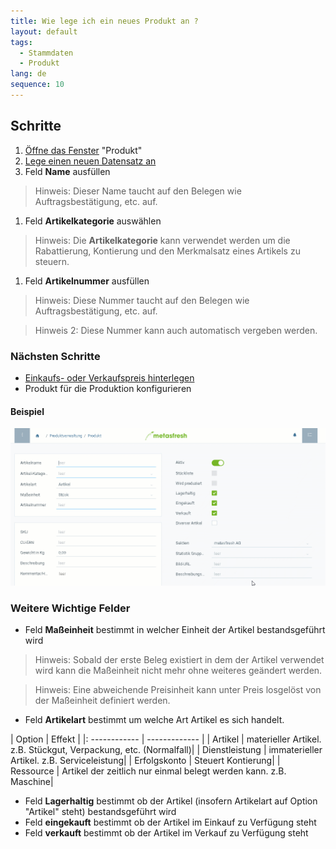 ```yaml
---
title: Wie lege ich ein neues Produkt an ?
layout: default
tags:
  - Stammdaten
  - Produkt
lang: de
sequence: 10
---
```


## Schritte

1. [Öffne das Fenster](Menu) "Produkt"
1. [Lege einen neuen Datensatz an](Neuer_Datensatz_Fenster_Webui)
1. Feld **Name** ausfüllen
> Hinweis: Dieser Name taucht auf den Belegen wie Auftragsbestätigung, etc. auf.

1. Feld **Artikelkategorie** auswählen
> Hinweis: Die **Artikelkategorie** kann verwendet werden um die Rabattierung, Kontierung und den Merkmalsatz eines Artikels zu steuern.

1. Feld **Artikelnummer** ausfüllen

 > Hinweis: Diese Nummer taucht auf den Belegen wie Auftragsbestätigung, etc. auf.

 > Hinweis 2: Diese Nummer kann auch automatisch vergeben werden.

### Nächsten Schritte
- [Einkaufs- oder Verkaufspreis hinterlegen](ProduktPreis])
- Produkt für die Produktion konfigurieren

#### Beispiel

![](assets/neuesprodukt.gif)

### Weitere Wichtige Felder

- Feld **Maßeinheit** bestimmt in welcher Einheit der Artikel bestandsgeführt wird

 > Hinweis: Sobald der erste Beleg existiert in dem der Artikel verwendet wird kann die Maßeinheit nicht mehr ohne weiteres geändert werden.

 > Hinweis: Eine abweichende Preisinheit kann unter Preis losgelöst von der Maßeinheit definiert werden.

- Feld **Artikelart** bestimmt um welche Art Artikel es sich handelt.

|	Option | Effekt |
|:	------------ | ------------- |
|	Artikel | materieller Artikel. z.B. Stückgut, Verpackung, etc. (Normalfall)|
|	Dienstleistung | immaterieller Artikel. z.B. Serviceleistung|
|	Erfolgskonto | Steuert Kontierung|
|	Ressource | Artikel der zeitlich nur einmal belegt werden kann. z.B. Maschine|

- Feld **Lagerhaltig** bestimmt ob der Artikel (insofern Artikelart auf Option "Artikel" steht) bestandsgeführt wird
- Feld **eingekauft** bestimmt ob der Artikel im Einkauf zu Verfügung steht
- Feld **verkauft** bestimmt ob der Artikel im Verkauf zu Verfügung steht
